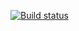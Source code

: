 [![Build status](https://ci.appveyor.com/api/projects/status/a02m0lmeglnywbtr?svg=true)](https://ci.appveyor.com/project/comrade1000-7/aqa-rest-api)
